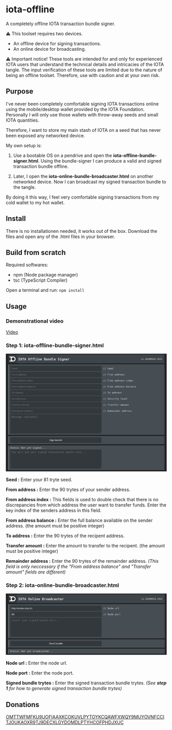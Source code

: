 # iota-offline
A completely offline IOTA transaction bundle signer.

:warning: This toolset requires two devices.
* An offline device for signing transactions.
* An online device for broadcasting.

:warning: Important notice! These tools are intended for and only for experienced IOTA users that understand the technical details and intricacies of the IOTA tangle. The input verification of these tools are limited due to the nature of being an offline toolset. Therefore, use with caution and at your own risk.

## Purpose
I've never been completely comfortable signing IOTA transactions online using the mobile/desktop wallet provided by the IOTA Foundation. Personally I will only use those wallets with throw-away seeds and small IOTA quantities.

Therefore, I want to store my main stash of IOTA on a seed that has never been exposed any networked device.

My own setup is:
1. Use a bootable OS on a pendrive and open the **iota-offline-bundle-signer.html**.
Using the bundle-signer I can produce a valid and signed transaction bundle offline.

2. Later, I open the **iota-online-bundle-broadcaster.html** on another networked device.
Now I can broadcast my signed transaction bundle to the tangle.

By doing it this way, I feel very comfortable signing transactions from my cold wallet to my hot wallet.

## Install
There is no installationen needed, it works out of the box.
Download the files and open any of the .html files in your browser.

## Build from scratch
Required softwares:
* npm (Node package manager)
* tsc (TypeScript Compiler)

Open a terminal and run: `npm install`

## Usage

### Demonstrational video

[Video](https://www.youtube.com/watch?v=hKLVcqpdBLc)

### Step 1: iota-offline-bundle-signer.html ###

![bundle-signer.png](https://github.com/ixuz/iota-offline/blob/master/screenshots/bundle-signer.png)

**Seed :**
Enter your 81 tryte seed.

**From address :**
Enter the 90 trytes of your sender address.

**From address index :**
This fields is used to double check that there is no discrepancies from which address the user want to transfer funds.
Enter the key index of the senders address in this field.

**From address balance :**
Enter the full balance available on the sender address. (the amount must be positive integer)

**To address :**
Enter the 90 trytes of the recipent address.

**Transfer amount :**
Enter the amount to transfer to the recipent. (the amount must be positive integer)

**Remainder address :**
Enter the 90 trytes of the remainder address.
*(This field is only neccessary if the "From address balance" and "Transfer amount" fields are different)*

### Step 2: iota-online-bundle-broadcaster.html ###

![bundle-broadcaster.png](https://github.com/ixuz/iota-offline/blob/master/screenshots/bundle-broadcaster.png)

**Node url :**
Enter the node url.

**Node port :**
Enter the node port.

**Signed bundle trytes :**
Enter the signed transaction bundle trytes.
*(See **step 1** for how to generate signed transaction bundle trytes)*

## Donations
[OMTTWFMFKU9UOFIAAXKCOKUVLPYTOYKCQAWFXWQY9MUYOVNFCCITJOUKAOXR9TJ9DECXLGYDOMDLPTYHCOFPHDJXUC](https://thetangle.org/address/OMTTWFMFKU9UOFIAAXKCOKUVLPYTOYKCQAWFXWQY9MUYOVNFCCITJOUKAOXR9TJ9DECXLGYDOMDLPTYHCOFPHDJXUC)
